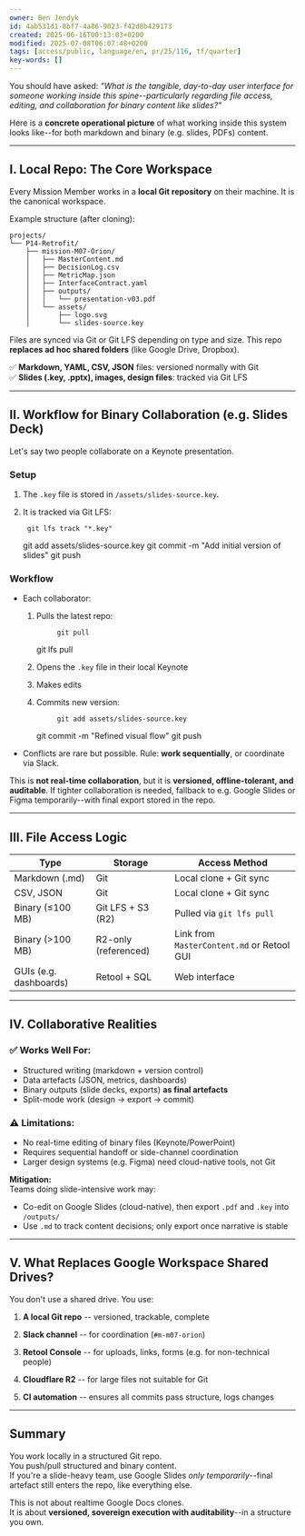 ```yaml
---
owner: Ben Jendyk
id: 4ab531d1-8bf7-4a86-9023-f42d8b429173
created: 2025-06-16T00:13:03+0200
modified: 2025-07-08T06:07:48+0200
tags: [access/public, language/en, pr/25/116, tf/quarter]
key-words: []
---
```


You should have asked: _"What is the tangible, day-to-day user interface for someone working inside this spine--particularly regarding file access, editing, and collaboration for binary content like slides?"_

Here is a **concrete operational picture** of what working inside this system looks like--for both markdown and binary (e.g. slides, PDFs) content.
* * *

## I. Local Repo: The Core Workspace

Every Mission Member works in a **local Git repository** on their machine. It is the canonical workspace.

Example structure (after cloning):
    
    
    projects/
    └── P14-Retrofit/
        ├── mission-M07-Orion/
        │   ├── MasterContent.md
        │   ├── DecisionLog.csv
        │   ├── MetricMap.json
        │   ├── InterfaceContract.yaml
        │   ├── outputs/
        │   │   └── presentation-v03.pdf
        │   └── assets/
        │       ├── logo.svg
        │       └── slides-source.key
    

Files are synced via Git or Git LFS depending on type and size. This repo **replaces ad hoc shared folders** (like Google Drive, Dropbox).

✅ **Markdown, YAML, CSV, JSON** files: versioned normally with Git  
✅ **Slides (.key, .pptx), images, design files**: tracked via Git LFS

* * *

## II. Workflow for Binary Collaboration (e.g. Slides Deck)

Let's say two people collaborate on a Keynote presentation.

### Setup

1. The `.key` file is stored in `/assets/slides-source.key`.

2. It is tracked via Git LFS:
    
        git lfs track "*.key"
    git add assets/slides-source.key
    git commit -m "Add initial version of slides"
    git push
    

### Workflow

- Each collaborator:

    1. Pulls the latest repo:
        
                git pull
        git lfs pull
        

    2. Opens the `.key` file in their local Keynote

    3. Makes edits

    4. Commits new version:
        
                git add assets/slides-source.key
        git commit -m "Refined visual flow"
        git push
        

- Conflicts are rare but possible. Rule: **work sequentially**, or coordinate via Slack.

This is **not real-time collaboration**, but it is **versioned, offline-tolerant, and auditable**. If tighter collaboration is needed, fallback to e.g. Google Slides or Figma temporarily--with final export stored in the repo.

* * *

## III. File Access Logic

| Type | Storage | Access Method | 
| ---- | ---- | ----  |
| Markdown (.md) | Git | Local clone + Git sync | 
| CSV, JSON | Git | Local clone + Git sync | 
| Binary (≤100 MB) | Git LFS + S3 (R2) | Pulled via `git lfs pull` | 
| Binary (>100 MB) | R2-only (referenced) | Link from `MasterContent.md` or Retool GUI | 
| GUIs (e.g. dashboards) | Retool + SQL | Web interface | 
* * *

## IV. Collaborative Realities

### ✅ Works Well For:

- Structured writing (markdown + version control)
- Data artefacts (JSON, metrics, dashboards)
- Binary outputs (slide decks, exports) **as final artefacts**
- Split-mode work (design → export → commit)

### ⚠️ Limitations:

- No real-time editing of binary files (Keynote/PowerPoint)
- Requires sequential handoff or side-channel coordination
- Larger design systems (e.g. Figma) need cloud-native tools, not Git

**Mitigation:**  
Teams doing slide-intensive work may:

- Co-edit on Google Slides (cloud-native), then export `.pdf` and `.key` into `/outputs/`
- Use `.md` to track content decisions; only export once narrative is stable
* * *

## V. What Replaces Google Workspace Shared Drives?

You don't use a shared drive. You use:

1. **A local Git repo** -- versioned, trackable, complete

2. **Slack channel** -- for coordination (`#m-m07-orion`)

3. **Retool Console** -- for uploads, links, forms (e.g. for non-technical people)

4. **Cloudflare R2** -- for large files not suitable for Git

5. **CI automation** -- ensures all commits pass structure, logs changes
* * *

## Summary

You work locally in a structured Git repo.  
You push/pull structured and binary content.  
If you're a slide-heavy team, use Google Slides _only temporarily_--final artefact still enters the repo, like everything else.

This is not about realtime Google Docs clones.  
It is about **versioned, sovereign execution with auditability**--in a structure you own.